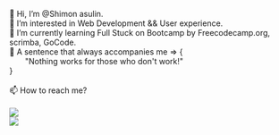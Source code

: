 
👋 Hi, I’m @Shimon asulin.<br/>
👀 I’m interested in Web Development && User experience.<br>
🌱 I’m currently learning Full Stuck
    on Bootcamp by Freecodecamp.org, scrimba, GoCode.<br>
 💭   A sentence that always accompanies me => {<br>
             "Nothing works for those who don't work!"<br>
      } 
<br><br>📫 How to reach me?<br>
          <br><a href="mailto:emersonpess011108@gmail.com?"><img src="https://img.shields.io/badge/gmail-%23DD0031.svg?&style=for-the-badge&logo=gmail&logoColor=white"/></a><br>
<a href="https://api.whatsapp.com/send?phone=+972507655667&text= Hi :)"><img src="https://img.shields.io/badge/WhatsApp-25D366?style=for-the-badge&logo=whatsapp&logoColor=white"/></a>
